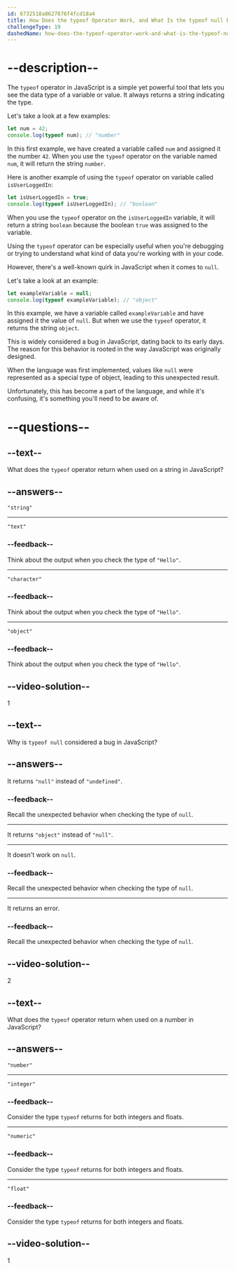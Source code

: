 ```yaml
---
id: 6732518a8627876f4fcd18a4
title: How Does the typeof Operator Work, and What Is the typeof null Bug in JavaScript?
challengeType: 19
dashedName: how-does-the-typeof-operator-work-and-what-is-the-typeof-null-bug-in-JavaScript
---
```


# --description--

The `typeof` operator in JavaScript is a simple yet powerful tool that lets you see the data type of a variable or value. It always returns a string indicating the type.

Let's take a look at a few examples:

```js
let num = 42;
console.log(typeof num); // "number"
```

In this first example, we have created a variable called `num` and assigned it the number `42`. When you use the `typeof` operator on the variable named `num`, it will return the string `number`.

Here is another example of using the `typeof` operator on variable called `isUserLoggedIn`:

```js
let isUserLoggedIn = true;
console.log(typeof isUserLoggedIn); // "boolean"
```

When you use the `typeof` operator on the `isUserLoggedIn` variable, it will return a string `boolean` because the boolean `true` was assigned to the variable.

Using the `typeof` operator can be especially useful when you're debugging or trying to understand what kind of data you're working with in your code.

However, there's a well-known quirk in JavaScript when it comes to `null`.

Let's take a look at an example:

```js
let exampleVariable = null;
console.log(typeof exampleVariable); // "object"
```

In this example, we have a variable called `exampleVariable` and have assigned it the value of `null`. But when we use the `typeof` operator, it returns the string `object`.

This is widely considered a bug in JavaScript, dating back to its early days. The reason for this behavior is rooted in the way JavaScript was originally designed.

When the language was first implemented, values like `null` were represented as a special type of object, leading to this unexpected result.

Unfortunately, this has become a part of the language, and while it's confusing, it's something you'll need to be aware of.

# --questions--

## --text--

What does the `typeof` operator return when used on a string in JavaScript?

## --answers--

`"string"`

---

`"text"`

### --feedback--

Think about the output when you check the type of `"Hello"`.

---

`"character"`

### --feedback--

Think about the output when you check the type of `"Hello"`.

---

`"object"`

### --feedback--

Think about the output when you check the type of `"Hello"`.

## --video-solution--

1

## --text--

Why is `typeof null` considered a bug in JavaScript?

## --answers--

It returns `"null"` instead of `"undefined"`.

### --feedback--

Recall the unexpected behavior when checking the type of `null`.

---

It returns `"object"` instead of `"null"`.

---

It doesn't work on `null`.

### --feedback--

Recall the unexpected behavior when checking the type of `null`.

---

It returns an error.

### --feedback--

Recall the unexpected behavior when checking the type of `null`.

## --video-solution--

2

## --text--

What does the `typeof` operator return when used on a number in JavaScript?

## --answers--

`"number"`

---

`"integer"`

### --feedback--

Consider the type `typeof` returns for both integers and floats.

---

`"numeric"`

### --feedback--

Consider the type `typeof` returns for both integers and floats.

---

`"float"`

### --feedback--

Consider the type `typeof` returns for both integers and floats.

## --video-solution--

1
